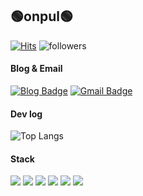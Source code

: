 ## 🟢onpul🟢
[![Hits](https://hits.seeyoufarm.com/api/count/incr/badge.svg?url=https%3A%2F%2Fgithub.com%2Fonpul&count_bg=%2379C83D&title_bg=%23555555&icon=&icon_color=%23E7E7E7&title=hits&edge_flat=false)](https://hits.seeyoufarm.com) ![followers](https://img.shields.io/github/followers/onpul?style=social)

#### Blog & Email
[![Blog Badge](https://img.shields.io/badge/-온풀투데이-2e8b57?logo=Gumtree&logoColor=white&link=https://onpul.tistory.com/)](https://onpul.tistory.com/)
[![Gmail Badge](https://img.shields.io/badge/Gmail-d14836?logo=Gmail&logoColor=white&link=mailto:chmj072@gmail.com)](mailto:chmj072@gmail.com)

#### Dev log
![Top Langs](https://github-readme-stats.vercel.app/api/top-langs/?username=onpul&layout=compact&custom_title=My&nbsp;Language&nbsp;&title_color=2e8b57&text_color=gray)

#### Stack
<div>
  <img src="https://img.shields.io/badge/java-007396?logo=java&logoColor=white"> 
  <img src="https://img.shields.io/badge/oracle-F80000?logo=oracle&logoColor=white"> 
  <img src="https://img.shields.io/badge/html5-E34F26?logo=html5&logoColor=white"> 
  <img src="https://img.shields.io/badge/css-1572B6?logo=css3&logoColor=white"> 
  <img src="https://img.shields.io/badge/git-F05032?logo=git&logoColor=white">
  <img src="https://img.shields.io/badge/github-181717?logo=github&logoColor=white">
</div>
